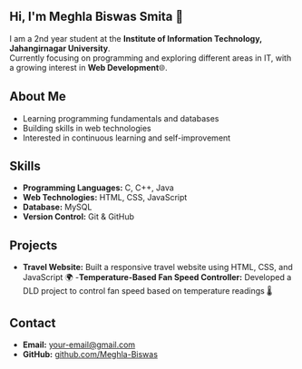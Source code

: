## Hi, I'm Meghla Biswas Smita 👋

I am a 2nd year student at the **Institute of Information Technology, Jahangirnagar University**.  
Currently focusing on programming and exploring different areas in IT, with a growing interest in **Web Development**🌐.

## About Me
- Learning programming fundamentals and databases  
- Building skills in web technologies  
- Interested in continuous learning and self-improvement
  
## Skills 
- **Programming Languages:** C, C++, Java  
- **Web Technologies:** HTML, CSS, JavaScript  
- **Database:** MySQL  
- **Version Control:** Git & GitHub

  
## Projects
- **Travel Website:** Built a responsive travel website using HTML, CSS, and JavaScript 🌍
-**Temperature-Based Fan Speed Controller:**  Developed a DLD project to control fan speed based on temperature readings 🌡️
  
## Contact
- **Email:** your-email@gmail.com  
- **GitHub:** [github.com/Meghla-Biswas](https://github.com/Meghla-Biswas)  
